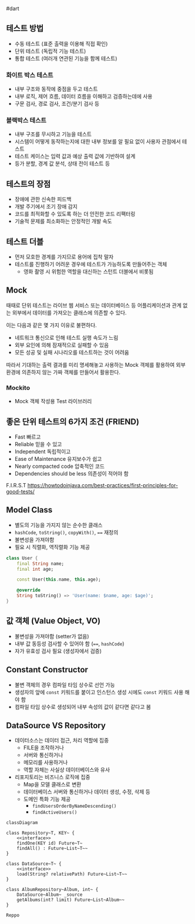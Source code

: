 #dart 


## 테스트 방법
- 수동 테스트 (표준 출력을 이용해 직접 확인)
- 단위 테스트 (독립적 기능 테스트)
- 통합 테스트 (여러개 연관된 기능을 함께 테스트)

### 화이트 박스 테스트
- 내부 구조와 동작에 중점을 두고 테스트
- 내부 로직, 제어 흐름, 데이터 흐름을 이해하고 검증하는데에 사용
- 구문 검사, 경로 검사, 조건/분기 검사 등

### 블랙박스 테스트
- 내부 구조를 무시하고 기능을 테스트
- 시스템이 어떻게 동작하는지에 대한 내부 정보를 알 필요 없이 사용자 관점에서 테스트
- 테스트 케이스는 입력 값과 예상 출력 값에 기반하여 설계
- 등가 분할, 경계 값 분석, 상태 전이 테스트 등

## 테스트의 장점
- 장애에 관한 신속한 피드백
- 개발 주기에서 조기 장애 감지
- 코드를 최적화할 수 있도록 하는 더 안전한 코드 리팩터링
- 기술적 문제를 최소화하는 안정적인 개발 속도

## 테스트 더블
- 먼저 모호한 경계를 가지므로 용어에 집착 말자
- 테스트를 진행하기 어려운 경우에 테스트가 가능하도록 만들어주는 객체
	- 영화 촬영 시 위험한 역할을 대신하는 스턴트 더블에서 비롯됨

## Mock
때때로 단위 테스트는 라이브 웹 서비스 또는 데이터베이스 등 어플리케이션과 관계 없는 외부에서 데이터를 가져오는 클래스에 의존할 수 있다.

이는 다음과 같은 몇 가지 이유로 불편하다.

- 네트워크 통신으로 인해 테스트 실행 속도가 느림
- 외부 요인에 의해 잠재적으로 실패할 수 있음
- 모든 성공 및 실패 시나리오를 테스트하는 것이 어려움

따라서 기대하는 출력 결과를 미리 명세해놓고 사용하는 Mock 객체를 활용하여 외부 환경에 의존하지 않는 가짜 객체를 만들어서 활용한다.

### Mockito
- Mock 객체 작성용 Test 라이브러리

## 좋은 단위 테스트의 6가지 조건 (FRIEND)
- Fast 빠르고
- Reliable 믿을 수 있고
- Independent 독립적이고
- Ease of Maintenance 유지보수가 쉽고
- Nearly compacted code 압축적인 코드
- Dependencies should be less 의존성이 적어야 함

F.I.R.S.T
https://howtodoinjava.com/best-practices/first-principles-for-good-tests/

## Model Class
- 별도의 기능을 가지지 않는 순수한 클래스
- `hashCode`, `toString()`, `copyWith()`, `==` 재정의
- 불변성을 가져야함
- 필요 시 직렬화, 역직렬화 기능 제공

```dart
class User {
	final String name;
	final int age;

	const User(this.name, this.age);

	@override
	String toString() => 'User(name: $name, age: $age)';
}
```

## 값 객체 (Value Object, VO)
- 불변성을 가져야함 (setter가 없음)
- 내부 값 동등성 검사할 수 있어야 함 (`==`, `hashCode`)
- 자가 유효성 검사 필요 (생성자에서 검증)

## Constant Constructor
- 불변 객체의 경우 컴파일 타임 상수로 선언 가능
- 생성자의 앞에 `const` 키워드를 붙이고 인스턴스 생성 시에도 `const` 키워드 사용 해야 함
- 컴파일 타임 상수로 생성되어 내부 속성의 값이 같다면 같다고 봄

## DataSource VS Repository
- 데이터소스는 데이터 접근, 처리 역할에 집중
	- FILE을 조작하거나
	- 서버와 통신하거나
	- 메모리를 사용하거나
	- 역할 자체는 사실상 데이터베이스와 유사
- 리포지토리는 비즈니스 로직에 집중
	- Map을 모델 클래스로 변환
	- 데이터베이스 서버와 통신하거나 데이터 생성, 수정, 삭제 등
	- 도메인 특화 기능 제공 
		- `findUsersOrderByNameDescending()`
		- `findActiveUsers()`


```mermaid
classDiagram

class Repository~T, KEY~ {
	<<interface>>
	findOne(KEY id) Future~T~
	findAll() : Future~List~T~~
}

class DataSource~T~ {
	<<interface>>
	load(String? relativePath) Future~List~T~~
}

class AlbumRepository~Album, int~ {
	DataSource~Album~ _source
	getAlbums(int? limit) Future~List~Album~~
}

Reppo
```